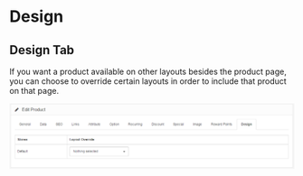 Design
======

Design Tab
----------

If you want a product available on other layouts besides the product page, you can choose to override certain layouts in order to include that product on that page.

![products design](_images/products-design.png)
